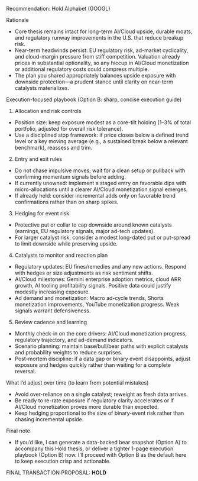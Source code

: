 Recommendation: Hold Alphabet (GOOGL)

Rationale
- Core thesis remains intact for long-term AI/Cloud upside, durable moats, and regulatory runway improvements in the U.S. that reduce breakup risk.
- Near-term headwinds persist: EU regulatory risk, ad-market cyclicality, and cloud-margin pressure from stiff competition. Valuation already prices in substantial optionality, so any hiccup in AI/Cloud monetization or additional regulatory costs could compress multiple.
- The plan you shared appropriately balances upside exposure with downside protection—a prudent stance until clarity on near-term catalysts materializes.

Execution-focused playbook (Option B: sharp, concise execution guide)

1) Allocation and risk controls
- Position size: keep exposure modest as a core-tilt holding (1–3% of total portfolio, adjusted for overall risk tolerance).
- Use a disciplined stop framework: if price closes below a defined trend level or a key moving average (e.g., a sustained break below a relevant benchmark), reassess and trim.

2) Entry and exit rules
- Do not chase impulsive moves; wait for a clean setup or pullback with confirming momentum signals before adding.
- If currently unowned: implement a staged entry on favorable dips with micro-allocations until a clearer AI/Cloud monetization signal emerges.
- If already held: consider incremental adds only on favorable trend confirmations rather than on sharp spikes.

3) Hedging for event risk
- Protective put or collar to cap downside around known catalysts (earnings, EU regulatory signals, major ad-tech updates).
- For larger catalyst risk, consider a modest long-dated put or put-spread to limit downside while preserving upside.

4) Catalysts to monitor and reaction plan
- Regulatory updates: EU fines/remedies and any new actions. Respond with hedges or size adjustments as risk sentiment shifts.
- AI/Cloud milestones: Gemini enterprise adoption metrics, cloud ARR growth, AI tooling profitability signals. Positive data could justify modestly increasing exposure.
- Ad demand and monetization: Macro ad-cycle trends, Shorts monetization improvements, YouTube monetization progress. Weak signals warrant defensiveness.

5) Review cadence and learning
- Monthly check-in on the core drivers: AI/Cloud monetization progress, regulatory trajectory, and ad-demand indicators.
- Scenario planning: maintain base/bull/bear paths with explicit catalysts and probability weights to reduce surprises.
- Post-mortem discipline: if a data gap or binary event disappoints, adjust exposure and hedges quickly rather than waiting for a complete reversal.

What I’d adjust over time (to learn from potential mistakes)
- Avoid over-reliance on a single catalyst; reweight as fresh data arrives.
- Be ready to re-rate exposure if regulatory clarity accelerates or if AI/Cloud monetization proves more durable than expected.
- Keep hedging proportional to the size of binary-event risk rather than chasing incremental upside.

Final note
- If you’d like, I can generate a data-backed bear snapshot (Option A) to accompany this Hold thesis, or deliver a tighter 1-page execution playbook (Option B) now. I’ll proceed with Option B as the default here to keep execution crisp and actionable.

FINAL TRANSACTION PROPOSAL: **HOLD**